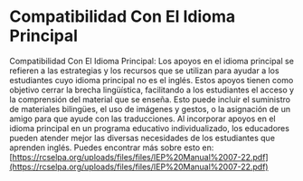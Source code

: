 # Compatibilidad Con El Idioma Principal
Compatibilidad Con El Idioma Principal: Los apoyos en el idioma principal se refieren a las estrategias y los recursos que se utilizan para ayudar a los estudiantes cuyo idioma principal no es el inglés. Estos apoyos tienen como objetivo cerrar la brecha lingüística, facilitando a los estudiantes el acceso y la comprensión del material que se enseña. Esto puede incluir el suministro de materiales bilingües, el uso de imágenes y gestos, o la asignación de un amigo para que ayude con las traducciones. Al incorporar apoyos en el idioma principal en un programa educativo individualizado, los educadores pueden atender mejor las diversas necesidades de los estudiantes que aprenden inglés.
Puedes encontrar más sobre esto en: [https://rcselpa.org/uploads/files/files/IEP%20Manual%2007-22.pdf](https://rcselpa.org/uploads/files/files/IEP%20Manual%2007-22.pdf)